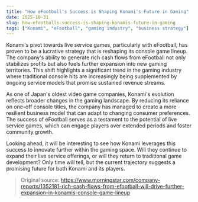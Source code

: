 ```yaml
---
title: "How eFootball's Success is Shaping Konami's Future in Gaming"
date: 2025-10-31
slug: how-efootballs-success-is-shaping-konamis-future-in-gaming
tags: ["Konami", "eFootball", "gaming industry", "business strategy"]
---
```


Konami's pivot towards live service games, particularly with eFootball, has proven to be a lucrative strategy that is reshaping its console game lineup. The company's ability to generate rich cash flows from eFootball not only stabilizes profits but also fuels further expansion into new gaming territories. This shift highlights a significant trend in the gaming industry where traditional console hits are increasingly being supplemented by ongoing service models that promise sustained revenue streams.

As one of Japan's oldest video game companies, Konami's evolution reflects broader changes in the gaming landscape. By reducing its reliance on one-off console titles, the company has managed to create a more resilient business model that can adapt to changing consumer preferences. The success of eFootball serves as a testament to the potential of live service games, which can engage players over extended periods and foster community growth.

Looking ahead, it will be interesting to see how Konami leverages this success to innovate further within the gaming space. Will they continue to expand their live service offerings, or will they return to traditional game development? Only time will tell, but the current trajectory suggests a promising future for both Konami and its players.
> Original source: https://www.morningstar.com/company-reports/1352181-rich-cash-flows-from-efootball-will-drive-further-expansion-in-konamis-console-game-lineup